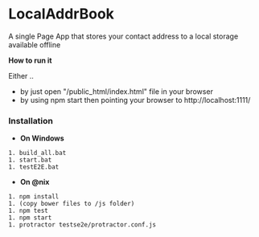 LocalAddrBook
=============

A single Page App that stores your contact address to a local storage available offline


__How to run it__ 

Either ..
* by just open "/public_html/index.html" file in your browser 
* by using npm start then pointing your browser to http://localhost:1111/


### Installation
* __On Windows__
``` cli
1. build_all.bat 
1. start.bat
1. testE2E.bat
``` 

* __On @nix__
``` cli 
1. npm install
1. (copy bower files to /js folder)
1. npm test
1. npm start
1. protractor testse2e/protractor.conf.js
``` 


